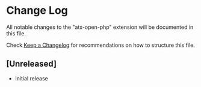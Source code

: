 # Change Log

All notable changes to the "atx-open-php" extension will be documented in this file.

Check [Keep a Changelog](http://keepachangelog.com/) for recommendations on how to structure this file.

## [Unreleased]

- Initial release